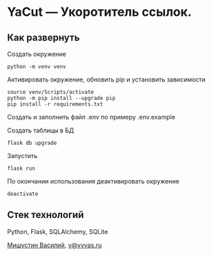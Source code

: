 # YaCut — Укоротитель ссылок.

## Как развернуть  

Создать окружение  
```  
python -m venv venv  
```  

Активировать окружение, обновить pip и установить зависимости  
```  
source venv/Scripts/activate  
python -m pip install --upgrade pip  
pip install -r requirements.txt  
```  

Создать и заполнить файл .env по примеру .env.example  

Создать таблицы в БД  
```  
flask db upgrade  
```  

Запустить  
```  
flask run  
```  

По окончании использования деактивировать окружение  
```  
deactivate  
```  

## Стек технологий  
Python, Flask, SQLAlchemy, SQLite  

[Мишустин Василий](https://github.com/vvvas), v@vvvas.ru  
